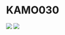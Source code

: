 # KAMO030
![]([https://github-readme-stats.vercel.app/api?username=KAMO030&count_private=false&show_icons=true&locale=cn&include_all_commits=true) 
![](https://github-readme-stats.vercel.app/api/top-langs/?username=KAMO030&hide=css,html&layout=compact&langs_count=8)
